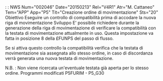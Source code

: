  :  : NWS Num="002046" Date="20150213" Rel="V4R1" Atr="M. Cattaneo" Tem="APP" App="P5" Tit="Creazione ordine di movimentazione" Sts="20"
Obiettivo
Eseguire un controllo di compatibilità prima di accodare la nuova riga di movimentazione 
Sviluppo
E' possibile richiedere durante la generazione della riga di movimentazione di verificare la compatibilità con la testata di movimentazione attualmente in uso.
Questa impostazione va fatta in posizione 8 della £FUNPS del passo di flusso.

Se si attiva questo controllo la compatibilità verifica che la testata di movimentazione sia assegnata allo stesso ordine, in caso di discordanza verrà generata una nuova testata di movimentazione.

N.B. :  Non viene ricercata un'eventuale testata già aperta per lo stesso ordine.
Programmi modificati
P5FURIM - P5_G30
